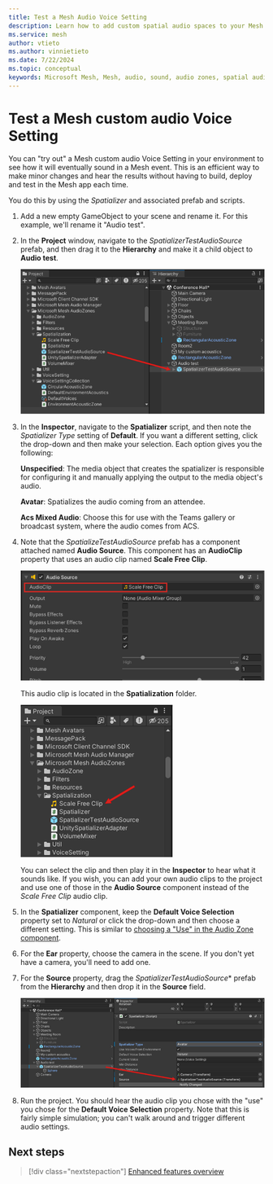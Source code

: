 ```yaml
---
title: Test a Mesh Audio Voice Setting
description: Learn how to add custom spatial audio spaces to your Mesh environment. 
ms.service: mesh
author: vtieto
ms.author: vinnietieto
ms.date: 7/22/2024
ms.topic: conceptual
keywords: Microsoft Mesh, Mesh, audio, sound, audio zones, spatial audio, spatialization, voices, 3D audio, surround sound, acoustics
---
```


# Test a Mesh custom audio Voice Setting

You can "try out" a Mesh custom audio Voice Setting in your environment to see how it will eventually sound in a Mesh event. This is an efficient way to make minor changes and hear the results without having to build, deploy and test in the Mesh app each time.

You do this by using the *Spatializer* and associated prefab and scripts.

1. Add a new empty GameObject to your scene and rename it. For this example, we'll rename it "Audio test".
1. In the **Project** window, navigate to the *SpatializerTestAudioSource* prefab, and then drag it to the **Hierarchy** and make it a child object to **Audio test**.

    ![______](../../../media/enhance-your-environment/audio-zones/072-spatializer-prefab.png)

1. In the **Inspector**, navigate to the **Spatializer** script, and then note the *Spatializer Type* setting of **Default**. If you want a different setting, click the drop-down and then make your selection. Each option gives you the following:

    **Unspecified**: The media object that creates the spatializer is responsible for configuring it and manually applying the output to the media object's audio.
    
    **Avatar**: Spatializes the audio coming from an attendee.
    
    **Acs Mixed Audio**: Choose this for use with the Teams gallery or broadcast system, where the audio comes from ACS.

1. Note that the *SpatializeTestAudioSource* prefab has a component attached named **Audio Source**. This component has an **AudioClip** property that uses an audio clip named **Scale Free Clip**.

    ![______](../../../media/enhance-your-environment/audio-zones/073-audio-source.png)

    This audio clip is located in the **Spatialization** folder.

    ![______](../../../media/enhance-your-environment/audio-zones/074-scale-free-clip.png)

    You can select the clip and then play it in the **Inspector** to hear what it sounds like. If you wish, you can add your own audio clips to the project and use one of those in the **Audio Source** component instead of the *Scale Free Clip* audio clip.

1. In the **Spatializer** component, keep the **Default Voice Selection** property set to *Natural* or click the drop-down and then choose a different setting. This is similar to [choosing a "Use" in the Audio Zone component](./create-zones-and-environment-audio.md#how-a-voice-setting-gets-chosen-for-audio-zones-acoustic-zones-or-custom-environment-audio).
1. For the **Ear** property, choose the camera in the scene. If you don't yet have a camera, you'll need to add one.
1. For the **Source** property, drag the *SpatializerTestAudioSource** prefab from the **Hierarchy** and then drop it in the **Source** field.

    ![______](../../../media/enhance-your-environment/audio-zones/075-source.png)

1. Run the project. You should hear the audio clip you chose with the "use" you chose for the **Default Voice Selection** property. Note that this is fairly simple simulation; you can't walk around and trigger different audio settings.

## Next steps

> [!div class="nextstepaction"]
> [Enhanced features overview](../enhanced-features-overview.md)